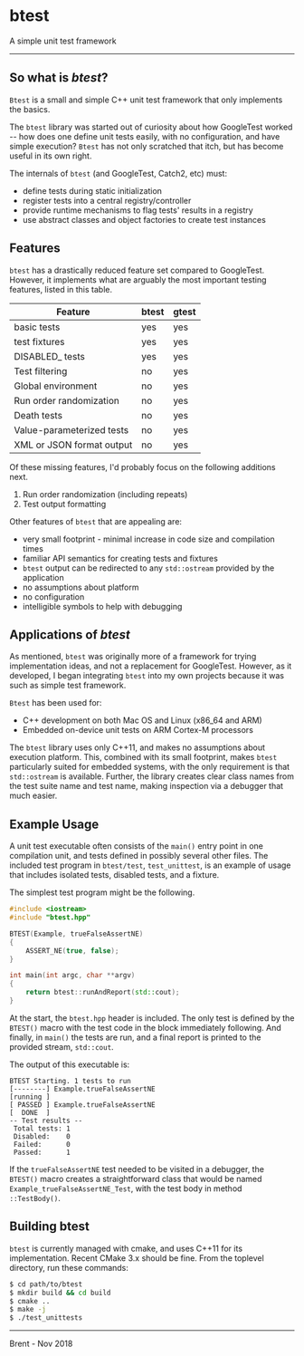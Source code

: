 # btest
A simple unit test framework

---

## So what is *btest*?

`Btest` is a small and simple C++ unit test framework that only
implements the basics.

The `btest` library was started out of curiosity about how GoogleTest
worked -- how does one define unit tests easily, with no configuration,
and have simple execution? `Btest` has not only scratched that itch,
but has become useful in its own right.

The internals of `btest` (and GoogleTest, Catch2, etc) must:
* define tests during static initialization
* register tests into a central registry/controller
* provide runtime mechanisms to flag tests' results in a registry
* use abstract classes and object factories to create test instances

## Features

`btest` has a drastically reduced feature set compared to GoogleTest.
However, it implements what are arguably the most important testing
features, listed in this table.

Feature                   | btest | gtest
------------------------- | ----- | -----
basic tests               | yes   | yes
test fixtures             | yes   | yes
DISABLED_ tests           | yes   | yes
Test filtering            | no    | yes
Global environment        | no    | yes
Run order randomization   | no    | yes
Death tests               | no    | yes
Value-parameterized tests | no    | yes
XML or JSON format output | no    | yes

Of these missing features, I'd probably focus on the
following additions next.
1. Run order randomization (including repeats)
2. Test output formatting

Other features of `btest` that are appealing are:
* very small footprint - minimal increase in code size and compilation times
* familiar API semantics for creating tests and fixtures
* `btest` output can be redirected to any `std::ostream` provided by the application
* no assumptions about platform
* no configuration
* intelligible symbols to help with debugging

## Applications of *btest*

As mentioned, `btest` was originally more of a framework for
trying implementation ideas, and not a replacement for
GoogleTest. However, as it developed, I began integrating `btest`
into my own projects because it was such as simple test framework.

`Btest` has been used for:
* C++ development on both Mac OS and Linux (x86_64 and ARM)
* Embedded on-device unit tests on ARM Cortex-M processors

The `btest` library uses only C++11, and makes no assumptions
about execution platform. This, combined with its small footprint,
makes `btest` particularly suited for embedded systems, with the
only requirement is that `std::ostream` is available. Further,
the library creates clear class names from the test suite name and
test name, making inspection via a debugger that much easier.

## Example Usage

A unit test executable often consists of the `main()` entry point
in one compilation unit, and tests defined in possibly several
other files. The included test program in `btest/test`, `test_unittest`,
is an example of usage that includes isolated tests, disabled tests,
and a fixture.

The simplest test program might be the following.

```cpp
#include <iostream>
#include "btest.hpp"

BTEST(Example, trueFalseAssertNE)
{
    ASSERT_NE(true, false);
}

int main(int argc, char **argv)
{
    return btest::runAndReport(std::cout);
}
```

At the start, the `btest.hpp` header is included. The only test
is defined by the `BTEST()` macro with the test code in the block immediately
following. And finally, in `main()` the tests are run, and a final report is
printed to the provided stream, `std::cout`.

The output of this executable is:

```
BTEST Starting. 1 tests to run
[--------] Example.trueFalseAssertNE
[running ]
[ PASSED ] Example.trueFalseAssertNE
[  DONE  ]
-- Test results --
 Total tests: 1
 Disabled:    0
 Failed:      0
 Passed:      1
```

If the `trueFalseAssertNE` test needed to be visited in a debugger,
the `BTEST()` macro creates a straightforward class that would be named
`Example_trueFalseAssertNE_Test`, with the test body in method `::TestBody()`.

## Building btest

`btest` is currently managed with cmake, and uses C++11 for its
implementation. Recent CMake 3.x should be fine. From the
toplevel directory, run these commands:

```sh
$ cd path/to/btest
$ mkdir build && cd build
$ cmake ..
$ make -j
$ ./test_unittests
```

---

Brent - Nov 2018
